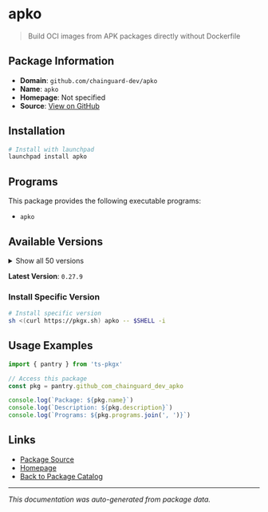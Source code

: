# apko

> Build OCI images from APK packages directly without Dockerfile

## Package Information

- **Domain**: `github.com/chainguard-dev/apko`
- **Name**: `apko`
- **Homepage**: Not specified
- **Source**: [View on GitHub](https://github.com/pkgxdev/pantry/tree/main/projects/github.com/chainguard-dev/apko/package.yml)

## Installation

```bash
# Install with launchpad
launchpad install apko
```

## Programs

This package provides the following executable programs:

- `apko`

## Available Versions

<details>
<summary>Show all 50 versions</summary>

- `0.27.9`, `0.27.8`, `0.27.7`, `0.27.6`, `0.27.5`
- `0.27.4`, `0.27.3`, `0.27.2`, `0.27.1`, `0.27.0`
- `0.26.1`, `0.26.0`, `0.25.7`, `0.25.6`, `0.25.5`
- `0.25.4`, `0.25.3`, `0.25.2`, `0.25.1`, `0.25.0`
- `0.24.0`, `0.23.0`, `0.22.7`, `0.22.6`, `0.22.5`
- `0.22.4`, `0.22.3`, `0.22.2`, `0.22.1`, `0.22.0`
- `0.21.0`, `0.20.2`, `0.20.1`, `0.20.0`, `0.19.9`
- `0.19.8`, `0.19.7`, `0.19.6`, `0.19.5`, `0.19.4`
- `0.19.3`, `0.19.1`, `0.18.1`, `0.18.0`, `0.16.0`
- `0.14.7`, `0.14.6`, `0.14.5`, `0.14.1`, `0.13.3`

</details>

**Latest Version**: `0.27.9`

### Install Specific Version

```bash
# Install specific version
sh <(curl https://pkgx.sh) apko -- $SHELL -i
```

## Usage Examples

```typescript
import { pantry } from 'ts-pkgx'

// Access this package
const pkg = pantry.github_com_chainguard_dev_apko

console.log(`Package: ${pkg.name}`)
console.log(`Description: ${pkg.description}`)
console.log(`Programs: ${pkg.programs.join(', ')}`)
```

## Links

- [Package Source](https://github.com/pkgxdev/pantry/tree/main/projects/github.com/chainguard-dev/apko/package.yml)
- [Homepage](#)
- [Back to Package Catalog](../package-catalog.md)

---

*This documentation was auto-generated from package data.*
